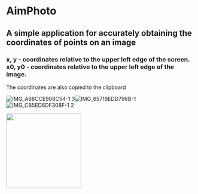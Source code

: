 # AimPhoto
## A simple application for accurately obtaining the coordinates of points on an image
### x, y - coordinates relative to the upper left edge of the screen. x0, y0 - coordinates relative to the upper left edge of the image.
The coordinates are also copied to the clipboard

![IMG_A98CCE908C54-1 3](https://github.com/Artemaj9/AimPhoto/assets/104516847/6e832e5e-9e72-421d-8e53-7ed6f66b8759)![IMG_65719EDD796B-1](https://github.com/Artemaj9/AimPhoto/assets/104516847/68035819-0119-41ab-8548-9b5f9a318d46)![IMG_CB5ED6DF308F-1 2](https://github.com/Artemaj9/AimPhoto/assets/104516847/211ceffa-327d-4545-ad1f-f1028719795f)

<img src="https://github.com/favicon.ico](https://github.com/Artemaj9/AimPhoto/assets/104516847/6e832e5e-9e72-421d-8e53-7ed6f66b8759" width="200">
